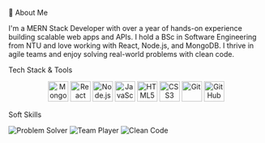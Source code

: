 👋 About Me

I'm a MERN Stack Developer with over a year of hands-on experience building scalable web apps and APIs. I hold a BSc in Software Engineering from NTU and love working with React, Node.js, and MongoDB. I thrive in agile teams and enjoy solving real-world problems with clean code.

Tech Stack & Tools


<p align="center">
  <!-- MERN Stack -->
  <img src="https://cdn.jsdelivr.net/gh/devicons/devicon/icons/mongodb/mongodb-original.svg" alt="MongoDB" width="40" height="40"/>
  <img src="https://cdn.jsdelivr.net/gh/devicons/devicon/icons/react/react-original.svg" alt="React" width="40" height="40"/>
  <img src="https://cdn.jsdelivr.net/gh/devicons/devicon/icons/nodejs/nodejs-original.svg" alt="Node.js" width="40" height="40"/>

  <!-- Core Web Technologies -->
  <img src="https://cdn.jsdelivr.net/gh/devicons/devicon/icons/javascript/javascript-original.svg" alt="JavaScript" width="40" height="40"/>
  <img src="https://cdn.jsdelivr.net/gh/devicons/devicon/icons/html5/html5-original.svg" alt="HTML5" width="40" height="40"/>
  <img src="https://cdn.jsdelivr.net/gh/devicons/devicon/icons/css3/css3-original.svg" alt="CSS3" width="40" height="40"/>

  <!-- Tools & Platforms -->
  <img src="https://cdn.jsdelivr.net/gh/devicons/devicon/icons/git/git-original.svg" alt="Git" width="40" height="40"/>
  <img src="https://cdn.jsdelivr.net/gh/devicons/devicon/icons/github/github-original.svg" alt="GitHub" width="40" height="40"/>
</p>




Soft Skills


![Problem Solver](https://img.shields.io/badge/-Problem%20Solver-4caf50?style=flat-square&logo=thinking&logoColor=white)
![Team Player](https://img.shields.io/badge/-Team%20Player-2196f3?style=flat-square&logo=groupme&logoColor=white)
![Clean Code](https://img.shields.io/badge/-Clean%20Code-e91e63?style=flat-square&logo=eslint&logoColor=white)
